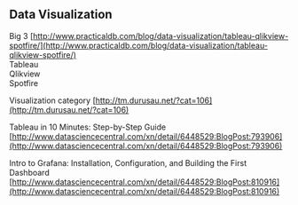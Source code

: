 ## Data Visualization

  
Big 3 [http://www.practicaldb.com/blog/data-visualization/tableau-qlikview-spotfire/](http://www.practicaldb.com/blog/data-visualization/tableau-qlikview-spotfire/)  
Tableau  
Qlikview  
Spotfire  
  
  
Visualization category [http://tm.durusau.net/?cat=106](http://tm.durusau.net/?cat=106)  

Tableau in 10 Minutes: Step-by-Step Guide [http://www.datasciencecentral.com/xn/detail/6448529:BlogPost:793906](http://www.datasciencecentral.com/xn/detail/6448529:BlogPost:793906)


Intro to Grafana: Installation, Configuration, and Building the First Dashboard [http://www.datasciencecentral.com/xn/detail/6448529:BlogPost:810916](http://www.datasciencecentral.com/xn/detail/6448529:BlogPost:810916)